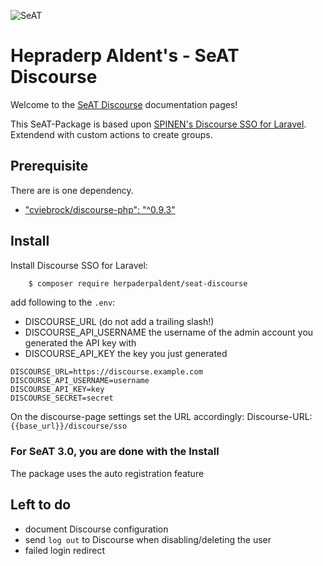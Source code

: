![SeAT](https://i.imgur.com/aPPOxSK.png)

# Hepraderp Aldent's - SeAT Discourse

Welcome to the [SeAT Discourse](https://github.com/herpaderpaldent/seat-discourse) documentation pages!

This SeAT-Package is based upon [SPINEN's Discourse SSO for Laravel](https://github.com/spinen/laravel-discourse-sso). 
Extendend with custom actions to create groups.

## Prerequisite

There are is one dependency.

* ["cviebrock/discourse-php": "^0.9.3"](https://github.com/cviebrock/discourse-php)

## Install

Install Discourse SSO for Laravel:

```bash
    $ composer require herpaderpaldent/seat-discourse
```

add following to the `.env`:



* DISCOURSE_URL (do not add a trailing slash!)
* DISCOURSE_API_USERNAME the username of the admin account you generated the API key with
* DISCOURSE_API_KEY the key you just generated
```
DISCOURSE_URL=https://discourse.example.com
DISCOURSE_API_USERNAME=username
DISCOURSE_API_KEY=key
DISCOURSE_SECRET=secret
```
On the discourse-page settings set the URL accordingly: 
Discourse-URL: `{{base_url}}/discourse/sso`

### For SeAT 3.0, you are done with the Install

The package uses the auto registration feature



## Left to do

* document Discourse configuration
* send `log out` to Discourse when disabling/deleting the user
* failed login redirect